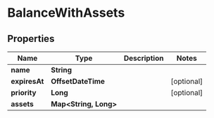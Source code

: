 

# BalanceWithAssets


## Properties

| Name | Type | Description | Notes |
|------------ | ------------- | ------------- | -------------|
|**name** | **String** |  |  |
|**expiresAt** | **OffsetDateTime** |  |  [optional] |
|**priority** | **Long** |  |  [optional] |
|**assets** | **Map&lt;String, Long&gt;** |  |  |




